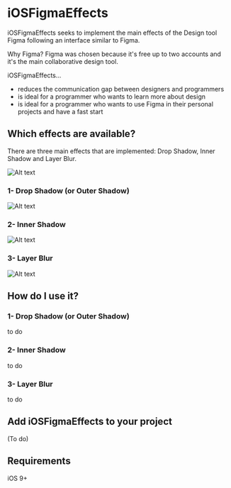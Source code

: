 iOSFigmaEffects
========
iOSFigmaEffects seeks to implement the main effects of the Design tool Figma following an interface similar to Figma.

Why Figma?
Figma was chosen because it's free up to two accounts and it's the main collaborative design tool.

iOSFigmaEffects...

 * reduces the communication gap between designers and programmers
 * is ideal for a programmer who wants to learn more about design 
 * is ideal for a programmer who wants to use Figma in their personal projects and have a fast start


Which effects are available?
 -------------------
 
 There are three main effects that are implemented:
 Drop Shadow, Inner Shadow and Layer Blur.
 

 
 ![Alt text](iOSFigmaEffects/Resources/figmaeffects.jpg=250?raw=true "Title")
 
 

 
 ### 1- Drop Shadow (or Outer Shadow)


 ![Alt text](iOSFigmaEffects/Resources/dogdropshadow.jpg=250?raw=true "Title")
 


 ### 2- Inner Shadow
 
 ![Alt text](iOSFigmaEffects/Resources/doginnershadow.jpg=250?raw=true "Title")
 

 
 ### 3- Layer Blur
 
  ![Alt text](iOSFigmaEffects/Resources/doglayerblur.jpg=250?raw=true "Title")
 

 
How do I use it?
-------------------

 ### 1- Drop Shadow (or Outer Shadow)
 to do
 
 ### 2- Inner Shadow
 to do
 
 ### 3- Layer Blur
to do

Add iOSFigmaEffects to your project
----------------------------
(To do)

Requirements
------------
iOS 9+



